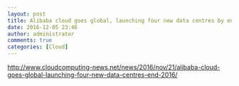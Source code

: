 ```yaml
---
layout: post
title: Alibaba cloud goes global, launching four new data centres by end of 2016
date: 2016-12-05 23:46
author: administrator
comments: true
categories: [Cloud]
---
```

<a href="http://www.cloudcomputing-news.net/news/2016/nov/21/alibaba-cloud-goes-global-launching-four-new-data-centres-end-2016/">http://www.cloudcomputing-news.net/news/2016/nov/21/alibaba-cloud-goes-global-launching-four-new-data-centres-end-2016/</a>

